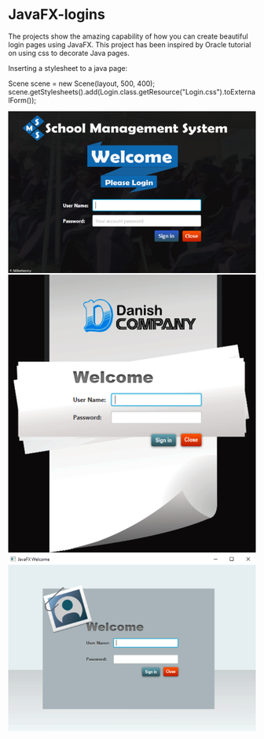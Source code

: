 # JavaFX-logins
The projects show the amazing capability of how you can create beautiful login pages using JavaFX. This project has been inspired by Oracle tutorial on using css to decorate Java pages.

Inserting a stylesheet to a java page:

Scene scene = new Scene(layout, 500, 400);
scene.getStylesheets().add(Login.class.getResource("Login.css").toExternalForm());


<p align="center">
  <img src="https://github.com/mikemacharia39/JavaFX-logins/blob/master/src/img/Screenshot1.png" width="550"/>
  <img src="https://github.com/mikemacharia39/JavaFX-logins/blob/master/src/img/Screenshot.png" width="550"/>
  <img src="https://github.com/mikemacharia39/JavaFX-logins/blob/master/src/img/Screenshot2.png" width="550"/>
</p>


